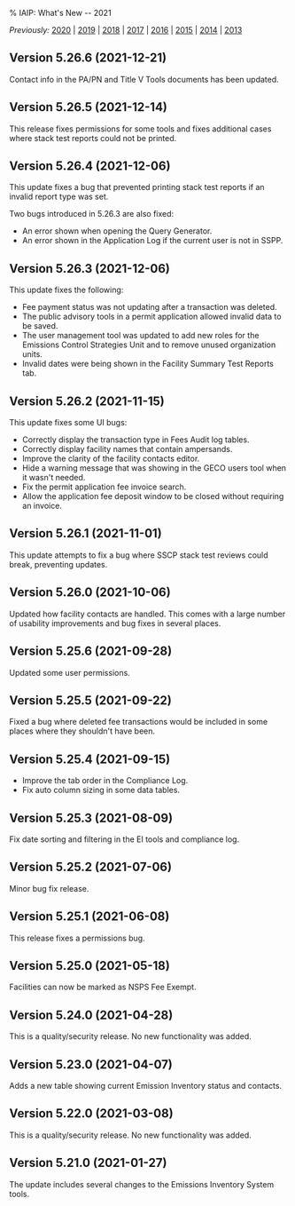 % IAIP: What's New -- 2021

*Previously:*
[2020](changelog-2020.html) |
[2019](changelog-2019.html) |
[2018](changelog-2018.html) |
[2017](changelog-2017.html) |
[2016](changelog-2016.html) |
[2015](changelog-2015.html) |
[2014](changelog-2014.html) |
[2013](changelog-2013.html)

## Version 5.26.6 <span>(2021-12-21)</span>

Contact info in the PA/PN and Title V Tools documents has been updated.

## Version 5.26.5 <span>(2021-12-14)</span>

This release fixes permissions for some tools and fixes additional cases where stack test reports could not be printed.

## Version 5.26.4 <span>(2021-12-06)</span>

This update fixes a bug that prevented printing stack test reports if an invalid report type was set.

Two bugs introduced in 5.26.3 are also fixed:

- An error shown when opening the Query Generator.
- An error shown in the Application Log if the current user is not in SSPP.

## Version 5.26.3 <span>(2021-12-06)</span>

This update fixes the following:

- Fee payment status was not updating after a transaction was deleted.
- The public advisory tools in a permit application allowed invalid data to be saved.
- The user management tool was updated to add new roles for the Emissions Control Strategies Unit and to remove unused organization units.
- Invalid dates were being shown in the Facility Summary Test Reports tab.

## Version 5.26.2 <span>(2021-11-15)</span>

This update fixes some UI bugs:

- Correctly display the transaction type in Fees Audit log tables.
- Correctly display facility names that contain ampersands.
- Improve the clarity of the facility contacts editor.
- Hide a warning message that was showing in the GECO users tool when it wasn't needed.
- Fix the permit application fee invoice search.
- Allow the application fee deposit window to be closed without requiring an invoice.

## Version 5.26.1 <span>(2021-11-01)</span>

This update attempts to fix a bug where SSCP stack test reviews could break, preventing updates.

## Version 5.26.0 <span>(2021-10-06)</span>

Updated how facility contacts are handled. This comes with a large number of usability improvements and bug fixes in several places.

## Version 5.25.6 <span>(2021-09-28)</span>

Updated some user permissions.

## Version 5.25.5 <span>(2021-09-22)</span>

Fixed a bug where deleted fee transactions would be included in some places where they shouldn't have been.

## Version 5.25.4 <span>(2021-09-15)</span>

- Improve the tab order in the Compliance Log.
- Fix auto column sizing in some data tables.

## Version 5.25.3 <span>(2021-08-09)</span>

Fix date sorting and filtering in the EI tools and compliance log.

## Version 5.25.2 <span>(2021-07-06)</span>

Minor bug fix release.

## Version 5.25.1 <span>(2021-06-08)</span>

This release fixes a permissions bug.

## Version 5.25.0 <span>(2021-05-18)</span>

Facilities can now be marked as NSPS Fee Exempt.

## Version 5.24.0 <span>(2021-04-28)</span>

This is a quality/security release. No new functionality was added.

## Version 5.23.0 <span>(2021-04-07)</span>

Adds a new table showing current Emission Inventory status and contacts.

## Version 5.22.0 <span>(2021-03-08)</span>

This is a quality/security release. No new functionality was added.

## Version 5.21.0 <span>(2021-01-27)</span>

The update includes several changes to the Emissions Inventory System tools.
